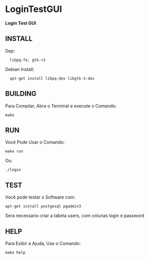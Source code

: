# LoginTestGUI
**Login Test GUI**

INSTALL
-------
   Dep:

      libpq-fe, gtk-+3
   Debian Install:

      apt-get install libpq-dev libgtk-3-dev
BUILDING
--------
   Para Compilar, Abra o Terminal e execute o Comando:

    make
RUN
---
   Você Pode Usar o Comando:

    make run
   Ou:

    ./login
TEST
----
   Você pode testar o Software com:

    apt-get install postgesql pgadmin3
   
   Sera necessario criar a tabela users, com colunas login e password

HELP
----
   Para Exibir a Ajuda, Use o Comando:

    make help
